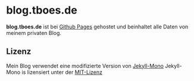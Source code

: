 # blog.tboes.de

**blog.tboes.de** ist bei [Github Pages](https://pages.github.com) gehostet und beinhaltet alle Daten von meinem privaten Blog.



## Lizenz

Mein Blog verwendet eine modifizierte Version von [Jekyll-Mono](https://github.com/AkshayAgarwal007/Jekyll-Mono)
Jekyll-Mono is lizensiert unter der [MIT-Lizenz](https://github.com/AkshayAgarwal007/Jekyll-Mono/blob/master/LICENSE.txt)










  
